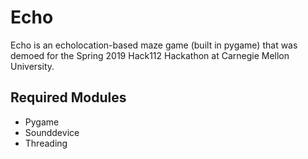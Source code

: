 # Echo
Echo is an echolocation-based maze game (built in pygame) that was demoed for the Spring 2019 Hack112 Hackathon at Carnegie Mellon University.

## Required Modules
* Pygame
* Sounddevice
* Threading

